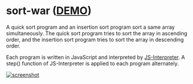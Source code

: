 # sort-war ([DEMO](https://abagames.github.io/sort-war/))

A quick sort program and an insertion sort program sort a same array
simultaneously. The quick sort program tries to sort the array in ascending
order, and the insertion sort program tries to sort the array in descending
order.

Each program is written in JavaScript and interpreted by
[JS-Interpreter](https://github.com/NeilFraser/JS-Interpreter). A step()
function of JS-Interpreter is applied to each program alternately.

[![screenshot](docs/screenshots/quick_insertion.gif)](https://abagames.github.io/sort-war/)
